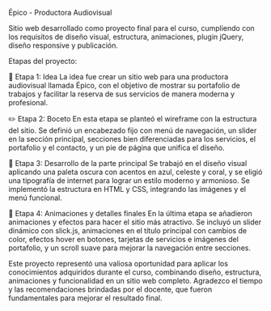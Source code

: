 Épico - Productora Audiovisual

Sitio web desarrollado como proyecto final para el curso, cumpliendo con los requisitos de diseño visual, estructura, animaciones, plugin jQuery, diseño responsive y publicación.

  Etapas del proyecto: 

 🚀 Etapa 1: Idea
La idea fue crear un sitio web para una productora audiovisual llamada Épico, con el objetivo de mostrar su portafolio de trabajos y facilitar la reserva de sus servicios de manera moderna y profesional.

✏️ Etapa 2: Boceto
En esta etapa se planteó el wireframe con la estructura del sitio. Se definió un encabezado fijo con menú de navegación, un slider en la sección principal, secciones bien diferenciadas para los servicios, el portafolio y el contacto, y un pie de página que unifica el diseño.

🎨 Etapa 3: Desarrollo de la parte principal
Se trabajó en el diseño visual aplicando una paleta oscura con acentos en azul, celeste y coral, y se eligió una tipografía de internet para lograr un estilo moderno y armonioso. Se implementó la estructura en HTML y CSS, integrando las imágenes y el menú funcional.

💫 Etapa 4: Animaciones y detalles finales
En la última etapa se añadieron animaciones y efectos para hacer el sitio más atractivo. Se incluyó un slider dinámico con slick.js, animaciones en el título principal con cambios de color, efectos hover en botones, tarjetas de servicios e imágenes del portafolio, y un scroll suave para mejorar la navegación entre secciones.

Este proyecto representó una valiosa oportunidad para aplicar los conocimientos adquiridos durante el curso, combinando diseño, estructura, animaciones y funcionalidad en un sitio web completo. Agradezco el tiempo y las recomendaciones brindadas por el docente, que fueron fundamentales para mejorar el resultado final.